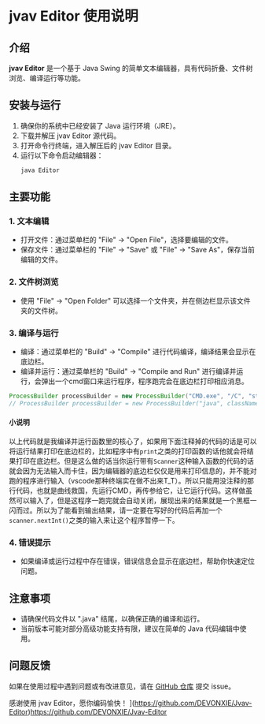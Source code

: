 # jvav Editor 使用说明

## 介绍
**jvav Editor** 是一个基于 Java Swing 的简单文本编辑器，具有代码折叠、文件树浏览、编译运行等功能。

## 安装与运行
1. 确保你的系统中已经安装了 Java 运行环境（JRE）。
2. 下载并解压 jvav Editor 源代码。
3. 打开命令行终端，进入解压后的 jvav Editor 目录。
4. 运行以下命令启动编辑器：
    ```bash
    java Editor
    ```

## 主要功能

### 1. 文本编辑
- 打开文件：通过菜单栏的 "File" -> "Open File"，选择要编辑的文件。
- 保存文件：通过菜单栏的 "File" -> "Save" 或 "File" -> "Save As"，保存当前编辑的文件。


### 2. 文件树浏览
- 使用 "File" -> "Open Folder" 可以选择一个文件夹，并在侧边栏显示该文件夹的文件树。

### 3. 编译与运行
- 编译：通过菜单栏的 "Build" -> "Compile" 进行代码编译，编译结果会显示在底边栏。
- 编译并运行：通过菜单栏的 "Build" -> "Compile and Run" 进行编译并运行，会弹出一个cmd窗口来运行程序，程序跑完会在底边栏打印相应消息。
```java
ProcessBuilder processBuilder = new ProcessBuilder("CMD.exe", "/C", "start", "java", className);
// ProcessBuilder processBuilder = new ProcessBuilder("java", className);
```
#### 小说明
以上代码就是我编译并运行函数里的核心了，如果用下面注释掉的代码的话是可以将运行结果打印在底边栏的，比如程序中有`print`之类的打印函数的话他就会将结果打印在底边栏。但是这么做的话当你运行带有`Scanner`这种输入函数的代码的话就会因为无法输入而卡住，因为编辑器的底边栏仅仅是用来打印信息的，并不能对跑的程序进行输入（vscode那种终端实在做不出来T_T）。所以只能用没注释的那行代码，也就是曲线救国，先运行CMD，再传参给它，让它运行代码。这样做虽然可以输入了，但是这程序一跑完就会自动关闭，展现出来的结果就是一个黑框一闪而过。所以为了能看到输出结果，请一定要在写好的代码后再加一个`scanner.nextInt()`之类的输入来让这个程序暂停一下。

### 4. 错误提示
- 如果编译或运行过程中存在错误，错误信息会显示在底边栏，帮助你快速定位问题。

## 注意事项
- 请确保代码文件以 ".java" 结尾，以确保正确的编译和运行。
- 当前版本可能对部分高级功能支持有限，建议在简单的 Java 代码编辑中使用。

## 问题反馈
如果在使用过程中遇到问题或有改进意见，请在 [GitHub 仓库](https://github.com/DEVONXIE/Jvav-Editor/edit/main) 提交 issue。

感谢使用 jvav Editor，愿你编码愉快！
](https://github.com/DEVONXIE/Jvav-Editor)https://github.com/DEVONXIE/Jvav-Editor
